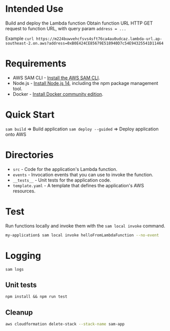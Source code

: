 # Intended Use

Build and deploy the Lambda function
Obtain function URL
HTTP GET request to function URL, with query param `address = ...`

Example
`curl https://m224buwvehcfsvs4sft76ca4au0udcaz.lambda-url.ap-southeast-2.on.aws?address=0xB0E424CE85679E518940D7c54E94325541D11464`

# Requirements

* AWS SAM CLI - [Install the AWS SAM CLI](https://docs.aws.amazon.com/serverless-application-model/latest/developerguide/serverless-sam-cli-install.html).
* Node.js - [Install Node.js 14](https://nodejs.org/en/), including the npm package management tool.
* Docker - [Install Docker community edition](https://hub.docker.com/search/?type=edition&offering=community).

# Quick Start

`sam build` => Build application
`sam deploy --guided` => Deploy application onto AWS

# Directories

- `src` - Code for the application's Lambda function.
- `events` - Invocation events that you can use to invoke the function.
- `__tests__` - Unit tests for the application code. 
- `template.yaml` - A template that defines the application's AWS resources.

# Test

Run functions locally and invoke them with the `sam local invoke` command.

```bash
my-application$ sam local invoke helloFromLambdaFunction --no-event
```

# Logging

`sam logs`

## Unit tests

`npm install && npm run test`


## Cleanup

```bash
aws cloudformation delete-stack --stack-name sam-app
```
